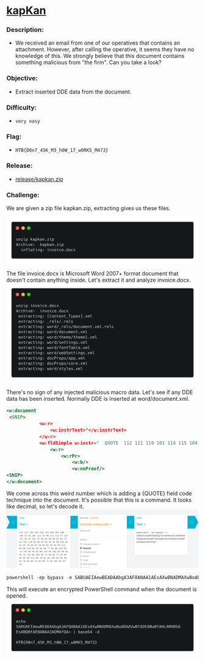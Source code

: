 # [__kapKan__](#)

### Description:
* We received an email from one of our operatives that contains an attachment. However, after calling the operative, it seems they have no knowledge of this. We strongly believe that this document contains something malicious from "the firm". Can you take a look?

### Objective:
* Extract inserted DDE data from the document.

### Difficulty:
* `very easy`

### Flag:
* `HTB{D0n7_45K_M3_h0W_17_w0RK5_M473}`

### Release:
* [release/kapkan.zip](release/kapkan.zip)

### Challenge:

We are given a zip file kapkan.zip, extracting gives us these files.

![](Kapkan.assets/extract.png)

The file invoice.docx is Microsoft Word 2007+ format document that doesn't contain anything inside. Let's extract it and analyze invoice.docx. ![](Kapkan.assets/extract_doc.png)

There's no sign of any injected malicious macro data. Let's see if any DDE data has been inserted. Normally DDE is inserted at word/document.xml.

```xml
<w:document
 <SNIP>
            <w:r>
                <w:instrText>"</w:instrText>
            </w:r>
            <w:fldSimple w:instr="  QUOTE  112 111 119 101 114 115 104 101 108 108 32 45 101 112 32 98 121 112 97 115 115 32 45 101 32 83 65 66 85 65 69 73 65 101 119 66 69 65 68 65 65 98 103 65 51 65 70 56 65 78 65 65 49 65 69 115 65 88 119 66 78 65 68 77 65 88 119 66 111 65 68 65 65 86 119 66 102 65 68 69 65 78 119 66 102 65 72 99 65 77 65 66 83 65 69 115 65 78 81 66 102 65 69 48 65 78 65 65 51 65 68 77 65 102 81 65 61  ">
                <w:r>
                    <w:rPr>
                        <w:b/>
                        <w:noProof/>
<SNIP>
</w:document>
```

We come across this weird number which is adding a {QUOTE} field code technique into the document. It's possible that this is a command. It looks like decimal, so let's decode it.![image-20201029175219819](Kapkan.assets/image-20201029175219819.png)

```powershell
powershell -ep bypass -e SABUAEIAewBEADAAbgA3AF8ANAA1AEsAXwBNADMAXwBoADAAVwBfADEANwBfAHcAMABSAEsANQBfAE0ANAA3ADMAfQA=
```

This will execute an encrypted PowerShell command when the document is opened.![](Kapkan.assets/flag.png)
